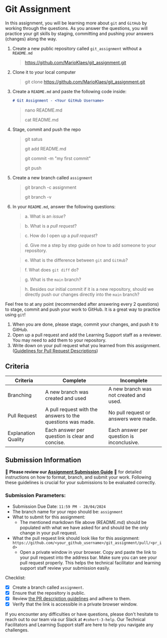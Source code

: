 # Git Assignment

In this assignment, you will be learning more about `git` and `GitHub` by working through the questions. As you answer the questions, you will practice your git skills by staging, committing and pushing your answers (changes) along the way.

1. Create a new public repository called `git_assignment` without a `README.md`
   > https://github.com/MarioKlaes/git_assignment.git
3. Clone it to your local computer
   > git clone https://github.com/MarioKlaes/git_assignment.git
5. Create a `README.md` and paste the following code inside:

    ```markdown
    # Git Assignment - <Your GitHub Username>
    ```
    > nano README.md
    > 
    > cat README.md

6. Stage, commit and push the repo
   > git satus
   > 
   > git add README.md
   > 
   > git commit -m "my first commit"
   > 
   > git push

8. Create a new branch called `assignment`
    > git branch -c assignment
    > 
    > git branch -v

10. In your `README.md`, answer the following questions:
    
    > a. What is an _issue_?

    > b. What is a _pull request_?

    > c. How do I open up a _pull request_?
    
    > d. Give me a step by step guide on how to add someone to your repository.

    > e. What is the difference between `git` and `GitHub`?

    > f. What does `git diff` do?

    > g. What is the `main` branch?

    > h. Besides our initial commit if it is a new repository, should we directly push our changes directly into the `main` branch?
    

Feel free to at any point (recommended after answering every 2 questions) to stage, commit and push your work to GitHub. It is a great way to practice using `git`!

1. When you are done, please stage, commit your changes, and push it to GitHub.
2. Open up a pull request and add the Learning Support staff as a reviewer. You may need to add them to your repository.
3. Write down on your pull request what you learned from this assignment. ([Guidelines for Pull Request Descriptions](https://github.com/UofT-DSI/onboarding/blob/main/onboarding_documents/submissions.md#guidelines-for-pull-request-descriptions))

## Criteria

|Criteria|Complete|Incomplete|
|---|---|---|
|Branching|A new branch was created and used|A new branch was not created and used.|
|Pull Request|A pull request with the answers to the questions was made.|No pull request or answers were made.|
|Explanation Quality|Each answer per question is clear and concise.|Each answer per question is inconclusive.|

## Submission Information

🚨 **Please review our [Assignment Submission Guide](https://github.com/UofT-DSI/onboarding/blob/main/onboarding_documents/submissions.md)** 🚨 for detailed instructions on how to format, branch, and submit your work. Following these guidelines is crucial for your submissions to be evaluated correctly.

### Submission Parameters:
* Submission Due Date: `11:59 PM - 28/04/2024`
* The branch name for your repo should be: `assignment`
* What to submit for this assignment:
    * The mentioned markdown file above (README.md) should be populated with what we have asked for and should be the only change in your pull request.
* What the pull request link should look like for this assignment: `https://github.com/<your_github_username>/git_assignment/pull/<pr_id>`
    * Open a private window in your browser. Copy and paste the link to your pull request into the address bar. Make sure you can see your pull request properly. This helps the technical facilitator and learning support staff review your submission easily.

Checklist:
- [X] Create a branch called `assignment`.
- [X] Ensure that the repository is public.
- [X] Review [the PR description guidelines](https://github.com/UofT-DSI/onboarding/blob/main/onboarding_documents/submissions.md#guidelines-for-pull-request-descriptions) and adhere to them.
- [X] Verify that the link is accessible in a private browser window.

If you encounter any difficulties or have questions, please don't hesitate to reach out to our team via our Slack at `#cohort-3-help`. Our Technical Facilitators and Learning Support staff are here to help you navigate any challenges.
